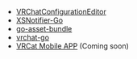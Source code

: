 - [VRChatConfigurationEditor](https://github.com/project-vrcat/VRChatConfigurationEditor)
- [XSNotifier-Go](https://github.com/project-vrcat/XSNotifier-Go)
- [go-asset-bundle](https://github.com/project-vrcat/go-asset-bundle)
- [vrchat-go](https://github.com/project-vrcat/vrchat-go)
- [VRCat Mobile APP](https://github.com/project-vrcat/vrcat-mobile) (Coming soon)
